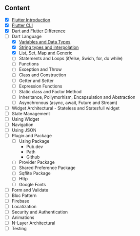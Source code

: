 ## Content

- [x] [Flutter Introduction](./Flutter%20Introduction/README.md)
- [x] [Flutter CLI](./Flutter%20CLI/README.md)
- [x] [Dart and Flutter Difference](./Flutter%20and%20Dart%20Difference/README.md)
- [ ] Dart Language
  - [x] [Variables and Data Types](./DartVariablesandDataTypes/README.md)
  - [x] [String types and interpolation](./StringTypeInterpolations/README.md)
  - [x] [List, Set, Map and Generic](./ListSetMapandGeneric/ListSetMapandGeneric.md)
  - [ ] Statements and Loops (if/else, Swich, for, do while)
  - [ ] Functions
  - [ ] Exception and Throw
  - [ ] Class and Construction
  - [ ] Getter and Setter
  - [ ] Expression Functions
  - [ ] Static class and Factor Method
  - [ ] Inheritance, Poliymorhism, Encapsulation and Abstraction
  - [ ] Asynchronous (async, await, Future and Stream)
- [ ] Widget Architectural - Stateless and Statesfull widget
- [ ] State Management
- [ ] Using Widget
- [ ] Navigation
- [ ] Using JSON
- [ ] Plugin and Package
  - [ ] Using Package 
    - Pub.dev
    - Path
    - Github
  - [ ] Provider Package
  - [ ] Shared Preference Package
  - [ ] Sqflite Package
  - [ ] Http
  - [ ] Google Fonts
- [ ] Form and Validate
- [ ] Bloc Pattern
- [ ] Firebase
- [ ] Locatization
- [ ] Security and Authentication
- [ ] Animations
- [ ] N-Layer Architectural
- [ ] Testing
